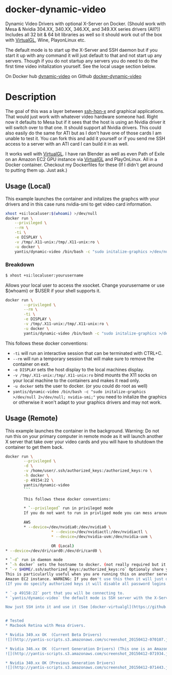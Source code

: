 # docker-dynamic-video
Dynamic Video Drivers with optional X-Server on Docker. (Should work with Mesa & Nvidia 304.XX, 340.XX, 346.XX, and 349.XX series drivers (All?)) 
Includes all 32 bit & 64 bit libraries as well so it should work out of the box with
[VirtualGL](https://github.com/yantis/docker-virtualgl), Wine, PlayonLinux etc.

The default mode is to start up the X-Server and SSH daemon but if you start it up with any command it will just default to that and not start up any servers.
Though if you do not startup any servers you do need to do the first time video initalization yourself. See the local usage section below.

On Docker hub [dynamic-video](https://registry.hub.docker.com/u/yantis/dynamic-video/)
on Github [docker-dynamic-video](https://github.com/yantis/docker-dynamic-video)


# Description
The goal of this was a layer between [ssh-hpn-x](https://github.com/yantis/docker-ssh-hpn-x) and graphical applications.
That would just work with whatever video hardware someone had. Right now it defaults to Mesa but if it sees
that the host is using an Nvidia driver it will switch over to that one. It should support all Nvidia drivers.
This could also easily do the same for ATI but as I don't have one of those cards I am unable to test it.
You can fork this and add it yourself or if you send me SSH access to a server with an ATI card I can build it in as well.

It works well with [VirtualGL](https://github.com/yantis/docker-virtualgl). I have ran Blender as well as even Path of Exile on an Amazon EC2 GPU instance via 
[VirtualGL](https://github.com/yantis/docker-virtualgl) and PlayOnLinux.
All in a Docker container. Checkout my Dockerfiles for these (If I didn't get around to putting them up. Just ask.)


## Usage (Local)

This example launches the container and initalizes the graphcs with your drivers and in this case
runs nvidia-smi to get video card information.

```bash
xhost +si:localuser:$(whoami) >/dev/null
docker run \
    --privileged \
    --rm \
    -ti \
    -e DISPLAY \
    -v /tmp/.X11-unix:/tmp/.X11-unix:ro \
    -u docker \
    yantis/dynamic-video /bin/bash -c "sudo initalize-graphics >/dev/null 2>/dev/null; nvidia-smi;"
```

### Breakdown

```bash
$ xhost +si:localuser:yourusername
```

Allows your local user to access the xsocket. Change yourusername or use $(whoami) or $USER if your shell supports it.

```bash
docker run \
        --privileged \
        --rm \
        -ti \
        -e DISPLAY \
        -v /tmp/.X11-unix:/tmp/.X11-unix:ro \
        -u docker \
        yantis/dynamic-video /bin/bash -c "sudo initalize-graphics >/dev/null 2>/dev/null; nvidia-smi;"
```

This follows these docker conventions:

* `-ti` will run an interactive session that can be terminated with CTRL+C.
* `--rm` will run a temporary session that will make sure to remove the container on exit.
* `-e DISPLAY` sets the host display to the local machines display.
* `-v /tmp/.X11-unix:/tmp/.X11-unix:ro` bind mounts the X11 socks on your local machine to the containers and makes it read only.
* `-u docker` sets the user to docker. (or you could do root as well)
* `yantis/dynamic-video /bin/bash -c "sudo initalize-graphics >/dev/null 2>/dev/null; nvidia-smi;"`
you need to initalize the graphics or otherwise it won't adapt to your graphics drivers and may not work.


## Usage (Remote)

This example launches the container in the background.
Warning: Do not run this on your primary computer in remote mode as it will launch another X server that take over
your video cards and you will have to shutdown the container to get them back.

```bash
docker run \
        --privileged \
        -d \
        -v /home/user/.ssh/authorized_keys:/authorized_keys:ro \
        -h docker \
        -p 49154:22 \
        yantis/dynamic-video
        ```

        This follows these docker conventions:

        * `--privileged` run in privileged mode 
        If you do not want to run in privliged mode you can mess around with these:

        AWS
        * --device=/dev/nvidia0:/dev/nvidia0 \
                    * --device=/dev/nvidiactl:/dev/nvidiactl \
                    * --device=/dev/nvidia-uvm:/dev/nvidia-uvm \

                    OR (Local)
* --device=/dev/dri/card0:/dev/dri/card0 \

* `-d` run in daemon mode
* `-h docker` sets the hostname to docker. (not really required but it is nice to see where you are.)
* `-v $HOME/.ssh/authorized_keys:/authorized_keys:ro` Optionaly share your public keys with the host.
This is particularlly useful when you are running this on another server that already has SSH. Like an 
Amazon EC2 instance. WARNING: If you don't use this then it will just default to the user pass of docker/docker
(If you do specify authorized keys it will disable all password logins to keep it secure).

* `-p 49158:22` port that you will be connecting to.
* `yantis/dynamic-video` the default mode is SSH server with the X-Server so no need to run any commands.

Now just SSH into it and use it (See [docker-virtualgl](https://github.com/yantis/docker-virtualgl) for how to access it and usage etc.)


# Tested
* Macbook Retina with Mesa drivers.

* Nvidia 349.xx OK  (Current Beta Drivers)
![](http://yantis-scripts.s3.amazonaws.com/screenshot_20150412-070107.jpg)

* Nvidia 346.xx OK  (Current Generation Drivers) (This one is an Amazon EC2 GPU instance)
![](http://yantis-scripts.s3.amazonaws.com/screenshot_20150412-071934.jpg)

* Nvidia 340.xx OK (Previous Generation Drivers)
![](http://yantis-scripts.s3.amazonaws.com/screenshot_20150412-071443.jpg)


